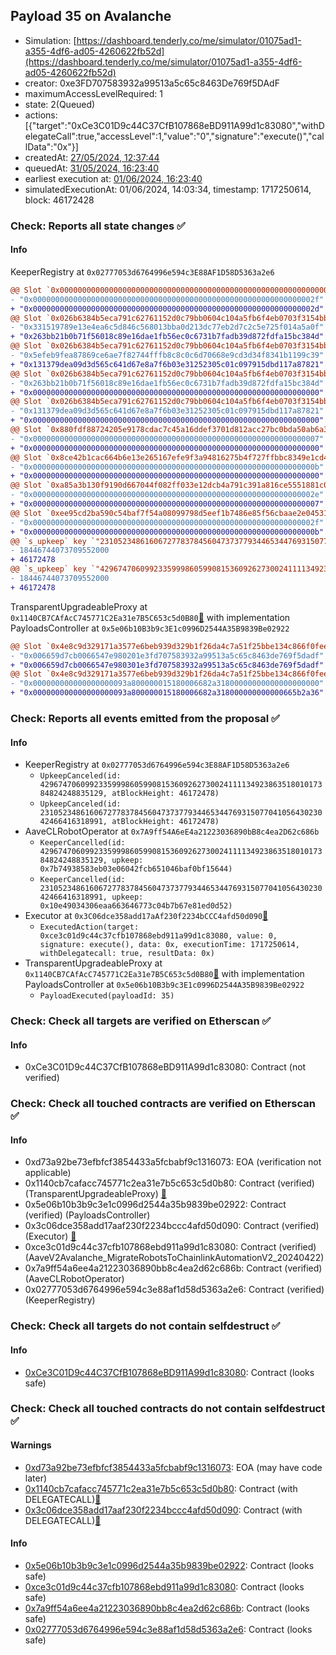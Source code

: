 ## Payload 35 on Avalanche

- Simulation: [https://dashboard.tenderly.co/me/simulator/01075ad1-a355-4df6-ad05-4260622fb52d](https://dashboard.tenderly.co/me/simulator/01075ad1-a355-4df6-ad05-4260622fb52d)
- creator: 0xe3FD707583932a99513a5c65c8463De769f5DAdF
- maximumAccessLevelRequired: 1
- state: 2(Queued)
- actions: [{"target":"0xCe3C01D9c44C37CfB107868eBD911A99d1c83080","withDelegateCall":true,"accessLevel":1,"value":"0","signature":"execute()","callData":"0x"}]
- createdAt: [27/05/2024, 12:37:44](https://snowscan.xyz/tx/0x1ce578615a8c6143a1561030b93c922b1a1aa5cc20047905494fcbd2532ad4ed)
- queuedAt: [31/05/2024, 16:23:40](https://snowscan.xyz/tx/0xfc9fa09c9bd90e14f8db6f9fdefac28ecf57b9439a8351ffd8e105319eee3a8f)
- earliest execution at: [01/06/2024, 16:23:40](https://www.epochconverter.com/countdown?q=1717259020)
- simulatedExecutionAt: 01/06/2024, 14:03:34, timestamp: 1717250614, block: 46172428
### Check: Reports all state changes :white_check_mark:

#### Info


KeeperRegistry at `0x02777053d6764996e594c3E88AF1D58D5363a2e6`
```diff
@@ Slot `0x0000000000000000000000000000000000000000000000000000000000000005` @@
- "0x000000000000000000000000000000000000000000000000000000000000002f"
+ "0x000000000000000000000000000000000000000000000000000000000000002d"
@@ Slot `0x026b6384b5eca791c62761152d0c79bb0604c104a5fb6f4eb0703f3154bb3db6` @@
- "0x331519789e13e4ea6c5d846c568013bba0d213dc77eb2d7c2c5e725f014a5a0f"
+ "0x263bb21b0b71f56018c89e16dae1fb56ec0c6731b7fadb39d872fdfa15bc384d"
@@ Slot `0x026b6384b5eca791c62761152d0c79bb0604c104a5fb6f4eb0703f3154bb3dba` @@
- "0x5efeb9fea87869ce6ae7f82744fffb8c8c0c6d70668e9cd3d34f8341b1199c39"
+ "0x131379dea09d3d565c641d67e8a7f6b03e31252305c01c097915dbd117a87821"
@@ Slot `0x026b6384b5eca791c62761152d0c79bb0604c104a5fb6f4eb0703f3154bb3ddd` @@
- "0x263bb21b0b71f56018c89e16dae1fb56ec0c6731b7fadb39d872fdfa15bc384d"
+ "0x0000000000000000000000000000000000000000000000000000000000000000"
@@ Slot `0x026b6384b5eca791c62761152d0c79bb0604c104a5fb6f4eb0703f3154bb3dde` @@
- "0x131379dea09d3d565c641d67e8a7f6b03e31252305c01c097915dbd117a87821"
+ "0x0000000000000000000000000000000000000000000000000000000000000000"
@@ Slot `0x880fdf88724205e9178cdac7c45a16ddef3701d812acc27bc0bda50ab6a37339` @@
- "0x0000000000000000000000000000000000000000000000000000000000000007"
+ "0x0000000000000000000000000000000000000000000000000000000000000000"
@@ Slot `0x8ce42b1cac664b6e13e265167efe9f3a94816275b4f727ffbbc8349e1cd43c31` @@
- "0x000000000000000000000000000000000000000000000000000000000000000b"
+ "0x0000000000000000000000000000000000000000000000000000000000000000"
@@ Slot `0xa85a3b130f9190d667044f082ff033e12dcb4a791c391a816ce5551881c0e62c` @@
- "0x000000000000000000000000000000000000000000000000000000000000002e"
+ "0x0000000000000000000000000000000000000000000000000000000000000007"
@@ Slot `0xee95cd2ba590c54baf7f54a08099798d5eef1b7486e85f56cbaae2e04531bb50` @@
- "0x000000000000000000000000000000000000000000000000000000000000002f"
+ "0x000000000000000000000000000000000000000000000000000000000000000b"
@@ `s_upkeep` key `"23105234861606727783784560473737793446534476931507704105643023042466416318991".maxValidBlocknumber` @@
- 18446744073709552000
+ 46172478
@@ `s_upkeep` key `"42967470609923359998605990815360926273002411113492386351801017384824248835129".maxValidBlocknumber` @@
- 18446744073709552000
+ 46172478
```

TransparentUpgradeableProxy at `0x1140CB7CAfAcC745771C2Ea31e7B5C653c5d0B80`[:ghost:](https://github.com/bgd-labs/aave-address-book "GovernanceV3Avalanche.PAYLOADS_CONTROLLER") with implementation PayloadsController at `0x5e06b10B3b9c3E1c0996D2544A35B9839Be02922`
```diff
@@ Slot `0x4e8c9d329171a3577e6beb939d329b1f26da4c7a51f25bbe134c866f0feee945` @@
- "0x006659d7cb0066547e980201e3fd707583932a99513a5c65c8463de769f5dadf"
+ "0x006659d7cb0066547e980301e3fd707583932a99513a5c65c8463de769f5dadf"
@@ Slot `0x4e8c9d329171a3577e6beb939d329b1f26da4c7a51f25bbe134c866f0feee946` @@
- "0x000000000000000000093a800000015180006682a31800000000000000000000"
+ "0x000000000000000000093a800000015180006682a318000000000000665b2a36"
```


### Check: Reports all events emitted from the proposal :white_check_mark:

#### Info

- KeeperRegistry at `0x02777053d6764996e594c3E88AF1D58D5363a2e6`
  - `UpkeepCanceled(id: 42967470609923359998605990815360926273002411113492386351801017384824248835129, atBlockHeight: 46172478)`
  - `UpkeepCanceled(id: 23105234861606727783784560473737793446534476931507704105643023042466416318991, atBlockHeight: 46172478)`
- AaveCLRobotOperator at `0x7A9ff54A6eE4a21223036890bB8c4ea2D62c686b`
  - `KeeperCancelled(id: 42967470609923359998605990815360926273002411113492386351801017384824248835129, upkeep: 0x7b74938583eb03e06042fcb651046baf0bf15644)`
  - `KeeperCancelled(id: 23105234861606727783784560473737793446534476931507704105643023042466416318991, upkeep: 0x10e49034306eaa663646773c04b7b67e81ed0d52)`
- Executor at `0x3C06dce358add17aAf230f2234bCCC4afd50d090`[:ghost:](https://github.com/bgd-labs/aave-address-book "AaveV2Avalanche.POOL_ADMIN, AaveV3Avalanche.ACL_ADMIN, GovernanceV3Avalanche.EXECUTOR_LVL_1")
  - `ExecutedAction(target: 0xce3c01d9c44c37cfb107868ebd911a99d1c83080, value: 0, signature: execute(), data: 0x, executionTime: 1717250614, withDelegatecall: true, resultData: 0x)`
- TransparentUpgradeableProxy at `0x1140CB7CAfAcC745771C2Ea31e7B5C653c5d0B80`[:ghost:](https://github.com/bgd-labs/aave-address-book "GovernanceV3Avalanche.PAYLOADS_CONTROLLER") with implementation PayloadsController at `0x5e06b10B3b9c3E1c0996D2544A35B9839Be02922`
  - `PayloadExecuted(payloadId: 35)`

### Check: Check all targets are verified on Etherscan :white_check_mark:

#### Info

- 0xCe3C01D9c44C37CfB107868eBD911A99d1c83080: Contract (not verified) 

### Check: Check all touched contracts are verified on Etherscan :white_check_mark:

#### Info

- 0xd73a92be73efbfcf3854433a5fcbabf9c1316073: EOA (verification not applicable)
- 0x1140cb7cafacc745771c2ea31e7b5c653c5d0b80: Contract (verified) (TransparentUpgradeableProxy) [:ghost:](https://github.com/bgd-labs/aave-address-book "GovernanceV3Avalanche.PAYLOADS_CONTROLLER")
- 0x5e06b10b3b9c3e1c0996d2544a35b9839be02922: Contract (verified) (PayloadsController) 
- 0x3c06dce358add17aaf230f2234bccc4afd50d090: Contract (verified) (Executor) [:ghost:](https://github.com/bgd-labs/aave-address-book "AaveV2Avalanche.POOL_ADMIN, AaveV3Avalanche.ACL_ADMIN, GovernanceV3Avalanche.EXECUTOR_LVL_1")
- 0xce3c01d9c44c37cfb107868ebd911a99d1c83080: Contract (verified) (AaveV2Avalanche_MigrateRobotsToChainlinkAutomationV2_20240422) 
- 0x7a9ff54a6ee4a21223036890bb8c4ea2d62c686b: Contract (verified) (AaveCLRobotOperator) 
- 0x02777053d6764996e594c3e88af1d58d5363a2e6: Contract (verified) (KeeperRegistry) 

### Check: Check all targets do not contain selfdestruct :white_check_mark:

#### Info

- [0xCe3C01D9c44C37CfB107868eBD911A99d1c83080](https://snowscan.xyz/address/0xCe3C01D9c44C37CfB107868eBD911A99d1c83080): Contract (looks safe)

### Check: Check all touched contracts do not contain selfdestruct :white_check_mark:

#### Warnings

- [0xd73a92be73efbfcf3854433a5fcbabf9c1316073](https://snowscan.xyz/address/0xd73a92be73efbfcf3854433a5fcbabf9c1316073): EOA (may have code later)
- [0x1140cb7cafacc745771c2ea31e7b5c653c5d0b80](https://snowscan.xyz/address/0x1140cb7cafacc745771c2ea31e7b5c653c5d0b80): Contract (with DELEGATECALL)[:ghost:](https://github.com/bgd-labs/aave-address-book "GovernanceV3Avalanche.PAYLOADS_CONTROLLER")
- [0x3c06dce358add17aaf230f2234bccc4afd50d090](https://snowscan.xyz/address/0x3c06dce358add17aaf230f2234bccc4afd50d090): Contract (with DELEGATECALL)[:ghost:](https://github.com/bgd-labs/aave-address-book "AaveV2Avalanche.POOL_ADMIN, AaveV3Avalanche.ACL_ADMIN, GovernanceV3Avalanche.EXECUTOR_LVL_1")

#### Info

- [0x5e06b10b3b9c3e1c0996d2544a35b9839be02922](https://snowscan.xyz/address/0x5e06b10b3b9c3e1c0996d2544a35b9839be02922): Contract (looks safe)
- [0xce3c01d9c44c37cfb107868ebd911a99d1c83080](https://snowscan.xyz/address/0xce3c01d9c44c37cfb107868ebd911a99d1c83080): Contract (looks safe)
- [0x7a9ff54a6ee4a21223036890bb8c4ea2d62c686b](https://snowscan.xyz/address/0x7a9ff54a6ee4a21223036890bb8c4ea2d62c686b): Contract (looks safe)
- [0x02777053d6764996e594c3e88af1d58d5363a2e6](https://snowscan.xyz/address/0x02777053d6764996e594c3e88af1d58d5363a2e6): Contract (looks safe)

